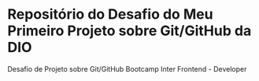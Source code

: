 # Repositório do Desafio do  Meu Primeiro  Projeto sobre Git/GitHub da DIO
Desafio de Projeto sobre Git/GitHub
Bootcamp Inter Frontend  -  Developer
